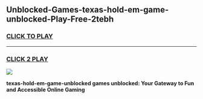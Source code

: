 
## Unblocked-Games-texas-hold-em-game-unblocked-Play-Free-2tebh
<h3>
<a href="https://premium76.site?title=texas-hold-em-game-unblocked&ref=17A">CLICK TO PLAY</a></h3>
<hr>

<h3>
<a href="https://premium76.site?title=texas-hold-em-game-unblocked&ref=17A">CLICK 2 PLAY</a>
  
</h3>

<a href="https://premium76.site?title=texas-hold-em-game-unblocked&ref=17A"><img src="https://clearcache.store/games.png"></a>


**texas-hold-em-game-unblocked games unblocked: Your Gateway to Fun and Accessible Online Gaming**
